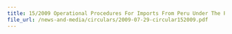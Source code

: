 ```yaml
---
title: 15/2009 Operational Procedures For Imports From Peru Under The Peru-Singapore Free Trade Agreement (PeSFTA)
file_url: /news-and-media/circulars/2009-07-29-circular152009.pdf
---
```

